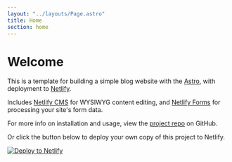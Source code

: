 ```yaml
---
layout: "../layouts/Page.astro"
title: Home
section: home
---
```


# Welcome

This is a template for building a simple blog website with the [Astro](https://astro.build), with deployment to [Netlify](https://www.netlify.com).

Includes [Netlify CMS](https://www.netlifycms.org) for WYSIWYG content editing, and [Netlify Forms](https://www.netlify.com/docs/form-handling) for processing your site's form data.

For more info on installation and usage, view the [project repo](https://github.com/navillus-bv/demo-astro-netlify-cms) on GitHub.

Or click the button below to deploy your own copy of this project to Netlify.

[![Deploy to Netlify](https://www.netlify.com/img/deploy/button.svg)](https://app.netlify.com/start/deploy?repository=https://github.com/navillus-bv/demo-astro-netlify-cms&stack=cms)
